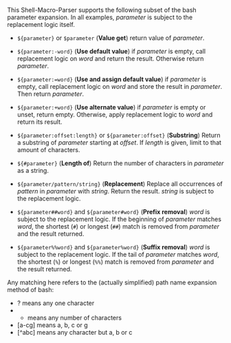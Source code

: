 This Shell-Macro-Parser supports the following subset of the bash parameter expansion. In all examples, _parameter_ is subject to the replacement logic itself.

-   `${parameter}` or `$parameter`  (__Value get__)
    return value of _parameter_.

-   `${parameter:-word}` (__Use default value__)
    if _parameter_ is empty, call replacement logic on _word_ and return the result. Otherwise return _parameter_.

-   `${parameter:=word}` (__Use and assign default value__)
    if _parameter_ is empty, call replacement logic on _word_ and store the result in _parameter_. Then return _parameter_.

-   `${parameter:+word}` (__Use alternate value__)
    if _parameter_ is empty or unset, return empty. Otherwise, apply replacement logic to _word_ and return its result.

-   `${parameter:offset:length}` or `${parameter:offset}` (__Substring__)
    Return a substring of _parameter_ starting at _offset_. If _length_ is given, limit to that amount of characters.

-   `${#parameter}` (__Length of__)
    Return the number of characters in _parameter_ as a string.

-   `${parameter/pattern/string}` (__Replacement__)
    Replace all occurrences of _pattern_ in _parameter_ with _string_. Return the result. _string_ is subject to the replacement logic. 

-   `${parameter##word}` and `${parameter#word}` (__Prefix removal__)
    _word_ is subject to the replacement logic. If the beginning of _parameter_ matches _word_, the shortest (`#`) or longest (`##`) match is removed from _parameter_ and the result returned.

-   `${parameter%%word}` and `${parameter%word}` (__Suffix removal__)
    _word_ is subject to the replacement logic. If the tail of _parameter_ matches _word_, the shortest (`%`) or longest (`%%`) match is removed from _parameter_ and the result returned.

Any matching here refers to the (actually simplified) path name expansion method of bash:
- ? means any one character
- * means any number of characters
- [a-cg] means a, b, c or g
- [^abc] means any character but a, b or c
